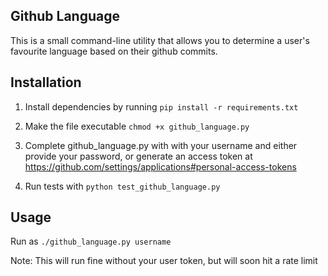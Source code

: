 Github Language
------------
This is a small command-line utility that allows you to determine a user's favourite language based on their github commits.



Installation
-----------

1. Install dependencies by running `pip install -r requirements.txt`

2. Make the file executable `chmod +x github_language.py`

3. Complete github_language.py with with your username and either provide your password, or generate an access token at 
  https://github.com/settings/applications#personal-access-tokens

4. Run tests with `python test_github_language.py`


Usage
-----

Run as `./github_language.py username`

Note: This will run fine without your user token, but will soon hit a rate limit

